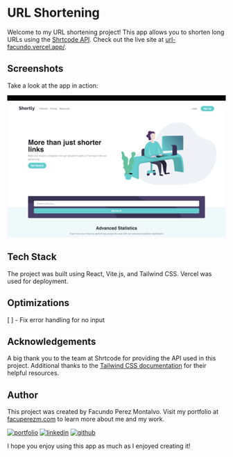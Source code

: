 # URL Shortening

Welcome to my URL shortening project! This app allows you to shorten long URLs using the [Shrtcode API](https://shrtco.de/). Check out the live site at [url-facundo.vercel.app/](https://url-facundo.vercel.app/).

## Screenshots

Take a look at the app in action:

![App Screenshot](./public/screenshot.png)

## Tech Stack

The project was built using React, Vite.js, and Tailwind CSS. Vercel was used for deployment.

## Optimizations

[ ] - Fix error handling for no input

## Acknowledgements

A big thank you to the team at Shrtcode for providing the API used in this project. Additional thanks to the [Tailwind CSS documentation](https://tailwindcss.com/docs/installation) for their helpful resources.

## Author

This project was created by Facundo Perez Montalvo. Visit my portfolio at [facuperezm.com](https://facuperezm.com/) to learn more about me and my work.

[![portfolio](https://img.shields.io/badge/portfolio-000?style=for-the-badge&logo=ko-fi&logoColor=white)](https://facuperezm.com/)
[![linkedin](https://img.shields.io/badge/linkedin-0A66C2?style=for-the-badge&logo=linkedin&logoColor=white)](https://www.linkedin.com/in/facuperezm/)
[![github](https://img.shields.io/badge/github-555?style=for-the-badge&logo=github&logoColor=white)](https://github.com/facuperezm) 

I hope you enjoy using this app as much as I enjoyed creating it!

